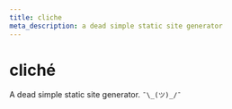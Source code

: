 ```yaml
---
title: cliche
meta_description: a dead simple static site generator 
---
```


# cliché

A dead simple static site generator. `¯\_(ツ)_/¯`
